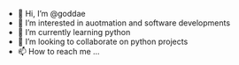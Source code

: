 - 👋 Hi, I’m @goddae
- 👀 I’m interested in auotmation and software developments
- 🌱 I’m currently learning python
- 💞️ I’m looking to collaborate on python projects
- 📫 How to reach me ...

<!---
goddae/goddae is a ✨ special ✨ repository because its `README.md` (this file) appears on your GitHub profile.
You can click the Preview link to take a look at your changes.
--->
